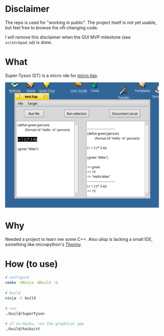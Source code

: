 # Disclaimer

The repo is used for "working in public".
The project itself is not yet usable, but feel free to browse the oft-changing code.

I will remove this disclaimer when the GUI MVP milestone (see `scratchpad.md`) is done.

# What

Super-Tyson (ST) is a micro-ide for [micro lisp](http://www.ulisp.com/).

![Editor screenshot](super-tyson.png)

# Why

Needed a project to learn me some C++.
Also ulisp is lacking a small IDE, something like micropython's [Thonny](https://thonny.org/).

# How (to use)

``` sh
# configure
cmake -GNinja -Bbuild -S.

# build
ninja -C build

# run
./build/SuperTyson

# if on Haiku, run the graphical app
./build/haiku/st
```


